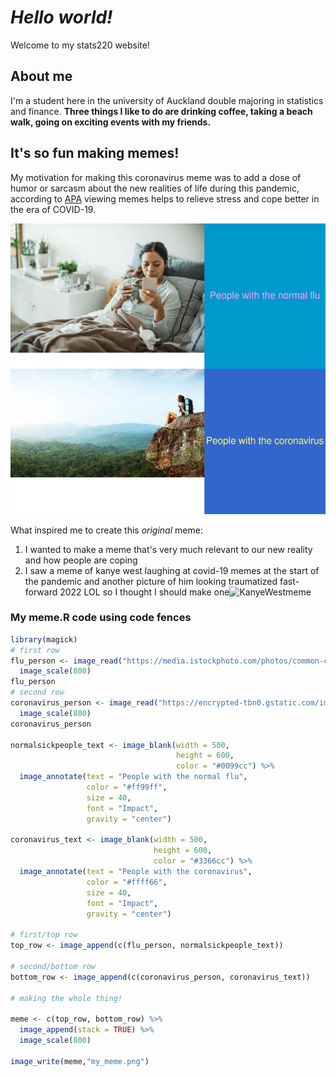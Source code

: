 # *Hello world!*

Welcome to my stats220 website! 

## About me

I'm a student here in the university of Auckland double majoring in statistics and finance. **Three things I like to do are drinking coffee, taking a beach walk, going on exciting events with my friends.** 

## It's so fun making memes!

My motivation for making this coronavirus meme was to add a dose of humor or sarcasm about the new realities of life during this pandemic, according to [APA](https://www.apa.org/news/press/releases/2021/10/covid-19-stress-humor) viewing memes helps to relieve stress and cope better in the era of COVID-19. 

![](my_meme.png)

What inspired me to create this *original* meme:

1. I wanted to make a meme that's very much relevant to our new reality and how people are coping  
2. I saw a meme of kanye west laughing at covid-19 memes at the start of the pandemic and another picture of him looking traumatized fast-forward 2022 LOL so I thought I should make one![KanyeWestmeme](https://imageio.forbes.com/specials-images/imageserve/5e740f3207adf00006db9d14/Coronavirus-meme-featuring-Kanye-West--created-by-meme-account--MasiPopal/960x0.jpg?fit=bounds&format=jpg&width=960)

### My meme.R **code** using code fences
```r
library(magick)
# first row
flu_person <- image_read("https://media.istockphoto.com/photos/common-cold-in-bed-picture-id1134952723?k=20&m=1134952723&s=612x612&w=0&h=bhFxubHEj_ui29RvvJuCRBpqrZ4tmvh9MnDLoQH9BAo=") %>%
  image_scale(800)
flu_person
# second row
coronavirus_person <- image_read("https://encrypted-tbn0.gstatic.com/images?q=tbn:ANd9GcTq3dIeMtY-6LtzPBu6QnHNs-GL8AmoLEhIYw&usqp=CAU") %>%
  image_scale(800)
coronavirus_person

normalsickpeople_text <- image_blank(width = 500, 
                                     height = 600, 
                                     color = "#0099cc") %>%
  image_annotate(text = "People with the normal flu",
                 color = "#ff99ff", 
                 size = 40,
                 font = "Impact",
                 gravity = "center")

coronavirus_text <- image_blank(width = 500,
                                height = 600,
                                color = "#3366cc") %>%
  image_annotate(text = "People with the coronavirus",
                 color = "#ffff66",
                 size = 40, 
                 font = "Impact",
                 gravity = "center")

# first/top row
top_row <- image_append(c(flu_person, normalsickpeople_text))

# second/bottom row
bottom_row <- image_append(c(coronavirus_person, coronavirus_text))

# making the whole thing!

meme <- c(top_row, bottom_row) %>%
  image_append(stack = TRUE) %>%
  image_scale(800)

image_write(meme,"my_meme.png")
```

